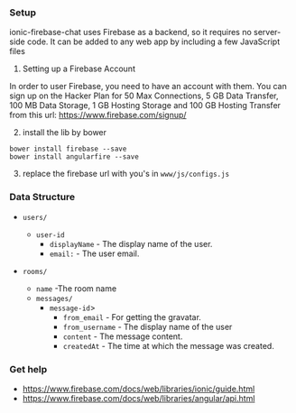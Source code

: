### Setup
ionic-firebase-chat uses Firebase as a backend, so it requires no server-side code. It can be added to any web app by including a few JavaScript files

1. Setting up a Firebase Account

In order to user Firebase, you need to have an account with them. You can sign up on the Hacker Plan for 50 Max Connections, 5 GB Data Transfer, 100 MB Data Storage, 1 GB Hosting Storage and 100 GB Hosting Transfer from this url: https://www.firebase.com/signup/

2. install the lib by bower
```
bower install firebase --save
bower install angularfire --save
```
3. replace the firebase url with you's in `www/js/configs.js`

### Data Structure

* `users/`
  * `user-id`
    * `displayName` - The display name of the user.
    * `email:` - The user email.

* `rooms/`
  * `name` -The room name
  * `messages/`
    * `message-id`>
      * `from_email` - For getting the gravatar.
      * `from_username` - The display name of the user
      * `content` - The message content.
      * `createdAt`  - The time at which the message was created.

### Get help
* https://www.firebase.com/docs/web/libraries/ionic/guide.html
* https://www.firebase.com/docs/web/libraries/angular/api.html
